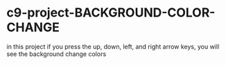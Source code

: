 # c9-project-BACKGROUND-COLOR-CHANGE
in this project if you press the up, down, left, and right arrow keys, you will see the background change colors
